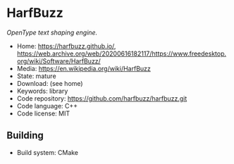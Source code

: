 # HarfBuzz

_OpenType text shaping engine._

- Home: https://harfbuzz.github.io/, https://web.archive.org/web/20200616182117/https://www.freedesktop.org/wiki/Software/HarfBuzz/
- Media: https://en.wikipedia.org/wiki/HarfBuzz
- State: mature
- Download: (see home)
- Keywords: library
- Code repository: https://github.com/harfbuzz/harfbuzz.git
- Code language: C++
- Code license: MIT

## Building

- Build system: CMake

